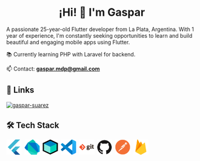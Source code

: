 
<h1 align="center">¡Hi! 👋 I'm Gaspar</h1>

A passionate 25-year-old Flutter developer from La Plata, Argentina. With 1 year of experience, I'm constantly seeking opportunities to learn and build beautiful and engaging mobile apps using Flutter.

📚 Currently learning PHP with Laravel for backend.

📫 Contact: **gaspar.mdp@gmail.com**

## 🔗 Links
<p align="left">
<a href="https://www.linkedin.com/in/gasparsuarezzarg" target="blank"><img align="center" src="https://raw.githubusercontent.com/rahuldkjain/github-profile-readme-generator/master/src/images/icons/Social/linked-in-alt.svg" alt="gaspar-suarez" height="30" width="40" /></a>

## 🛠 Tech Stack

<img src="https://github.com/devicons/devicon/blob/master/icons/flutter/flutter-original.svg" title="Flutter" alt="Flutter" width="40" height="40"/>&nbsp;
<img src="https://github.com/devicons/devicon/blob/master/icons/dart/dart-original.svg" title="Dart" alt="Dart" width="40" height="40"/>&nbsp;
<img src="https://github.com/monster555/monster555/blob/main/bloc-logo.svg" title="BLoC" alt="BLoC" width="40" height="40"/>&nbsp;
<img src="https://github.com/devicons/devicon/blob/master/icons/vscode/vscode-original.svg" title="VSCode" alt="VSCode" width="40" height="40"/>&nbsp;
<img src="https://github.com/devicons/devicon/blob/master/icons/git/git-original-wordmark.svg" title="Git" alt="Git" width="40" height="40"/>&nbsp;
<img src="https://github.com/devicons/devicon/blob/master/icons/github/github-original.svg" title="GitHub" alt="GitHub" width="40" height="40"/>&nbsp;
<img src="https://github.com/devicons/devicon/blob/master/icons/postman/postman-original.svg" title="Postman" alt="Postman" width="40" height="40"/>&nbsp;
<img src="https://github.com/devicons/devicon/blob/master/icons/firebase/firebase-original.svg" title="Firebase" alt="Firebase" width="40" height="40"/>&nbsp;





